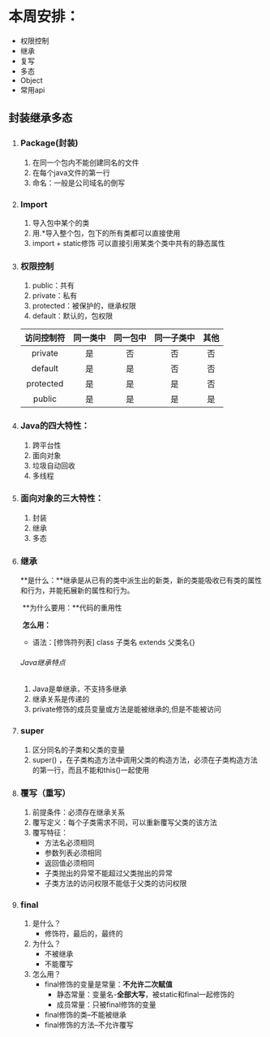 # 本周安排：

- 权限控制
- 继承
- 复写
- 多态
- Object
- 常用api

## 封装继承多态

1. ### Package(封装)

   1. 在同一个包内不能创建同名的文件
   2. 在每个java文件的第一行
   3. 命名：一般是公司域名的倒写

2. ### Import

   1. 导入包中某个的类
   2. 用.*导入整个包，包下的所有类都可以直接使用
   3. import + static修饰 可以直接引用某类个类中共有的静态属性

3. ### 权限控制

   1. public：共有
   2. private：私有
   3. protected：被保护的，继承权限
   4. default：默认的，包权限

   | 访问控制符 | 同一类中 | 同一包中 | 同一子类中 | 其他 |
   | :--------: | :------: | :------: | :--------: | :--: |
   |  private   |    是    |    否    |     否     |  否  |
   |  default   |    是    |    是    |     否     |  否  |
   | protected  |    是    |    是    |     是     |  否  |
   |   public   |    是    |    是    |     是     |  是  |

4. ### Java的四大特性：

   1. 跨平台性
   2. 面向对象
   3. 垃圾自动回收
   4. 多线程

5. ### 面向对象的三大特性：

   1. 封装
   2. 继承
   3. 多态

6. ### 继承

   ​		**是什么：**继承是从已有的类中派生出的新类，新的类能吸收已有类的属性和行为，并能拓展新的属性和行为。

   ​		**为什么要用：**代码的重用性

   ​		**怎么用：**

   - 语法：[修饰符列表] class 子类名 extends 父类名{}

   ###### Java继承特点

   1. Java是单继承，不支持多继承
   2. 继承关系是传递的
   3. private修饰的成员变量或方法是能被继承的,但是不能被访问

7. ### super

   1. 区分同名的子类和父类的变量
   2. super() ，在子类构造方法中调用父类的构造方法，必须在子类构造方法的第一行，而且不能和this()一起使用

8. ### 覆写（重写）

   1. 前提条件：必须存在继承关系
   2. 覆写定义：每个子类需求不同，可以重新覆写父类的该方法
   3. 覆写特征：
      - 方法名必须相同
      - 参数列表必须相同
      - 返回值必须相同
      - 子类抛出的异常不能超过父类抛出的异常
      - 子类方法的访问权限不能低于父类的访问权限

9. ### final

   1. 是什么？
      - 修饰符，最后的，最终的
   2. 为什么？
      - 不被继承
      - 不能覆写
   3. 怎么用？
      - final修饰的变量是常量：**不允许二次赋值**
        - 静态常量：变量名-**全部大写**，被static和final一起修饰的
        - 成员常量：只被final修饰的变量
      - final修饰的类–不能被继承
      - final修饰的方法–不允许覆写


